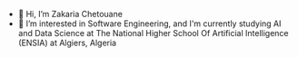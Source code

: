 - 👋 Hi, I’m Zakaria Chetouane
- 👀 I’m interested in Software Engineering, and I'm currently studying AI and Data Science at The National Higher School Of Artificial Intelligence (ENSIA) at Algiers, Algeria 
<!---
2EDX7/2EDX7 is a ✨ special ✨ repository because its `README.md` (this file) appears on your GitHub profile.
You can click the Preview link to take a look at your changes.
--->
